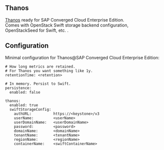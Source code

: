 Thanos
------

[Thanos](https://github.com/improbable-eng/thanos) ready for SAP Converged Cloud Enterprise Edition.  
Comes with OpenStack Swift storage backend configuration, OpenStackSeed for Swift, etc. .

## Configuration

Minimal configuration for Thanos@SAP Converged Cloud Enterprise Edition:

```
# How long metrics are retained. 
# For Thanos you want something like 1y.
retentionTime: <retention>

# In memory. Persist to Swift.
persistence:
  enabled: false

thanos:
  enabled: true
  swiftStorageConfig:
    authURL:          https://<keystone>/v3
    userName:         <userName>
    userDomainName:   <userDomainName>
    password:         <password>
    domainName:       <domainName>
    tenantName:       <tenantName>
    regionName:       <regionName>
    containerName:    <swiftContainerName>
```